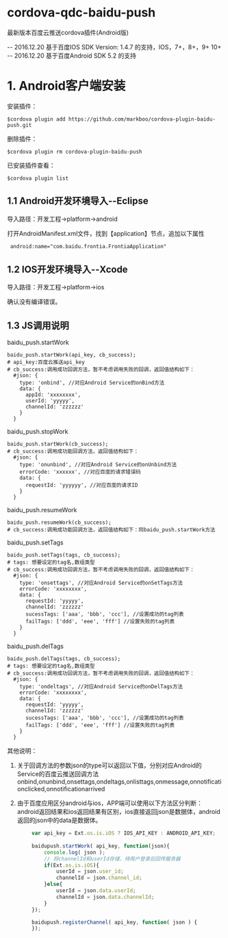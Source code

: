 # cordova-qdc-baidu-push
最新版本百度云推送cordova插件(Android版)

-- 2016.12.20 基于百度IOS SDK Version: 1.4.7 的支持，IOS，7+，8+，9+ 10+
-- 2016.12.20 基于百度Android SDK 5.2 的支持

# 1. Android客户端安装

安装插件：

	$cordova plugin add https://github.com/markboo/cordova-plugin-baidu-push.git

删除插件：

	$cordova plugin rm cordova-plugin-baidu-push

已安装插件查看：

	$cordova plugin list


## 1.1 Android开发环境导入--Eclipse
导入路径：开发工程->platform->android

打开AndroidManifest.xml文件，找到【application】节点，追加以下属性

```xml
 android:name="com.baidu.frontia.FrontiaApplication"
```

## 1.2 IOS开发环境导入--Xcode
导入路径：开发工程->platform->ios

确认没有编译错误。

## 1.3 JS调用说明

baidu_push.startWork

	baidu_push.startWork(api_key, cb_success);
	# api_key:百度云推送api_key
	# cb_success:调用成功回调方法，暂不考虑调用失败的回调，返回值结构如下：
	  #json: {
	    type: 'onbind', //对应Android Service的onBind方法
	    data: {
	      appId: 'xxxxxxxx',
	      userId: 'yyyyy',
	      channelId: 'zzzzzz'
	    }
	  }

baidu_push.stopWork

	baidu_push.startWork(cb_success);
	# cb_success:调用成功能回调方法，返回值结构如下：
	  #json: {
	    type: 'onunbind', //对应Android Service的onUnbind方法
	    errorCode: 'xxxxxx', //对应百度的请求错误码
	    data: {
	      requestId: 'yyyyyy', //对应百度的请求ID
	    }
	  }

baidu_push.resumeWork

	baidu_push.resumeWork(cb_success);
	# cb_success:调用成功能回调方法，返回值结构如下：同baidu_push.startWork方法

baidu_push.setTags

	baidu_push.setTags(tags, cb_success);
	# tags: 想要设定的tag名,数组类型
	# cb_success:调用成功回调方法，暂不考虑调用失败的回调，返回值结构如下：
	  #json: {
	    type: 'onsettags', //对应Android Service的onSetTags方法
	    errorCode: 'xxxxxxxx',
	    data: {
	      requestId: 'yyyyy',
	      channelId: 'zzzzzz'
	      sucessTags: ['aaa', 'bbb', 'ccc'], //设置成功的tag列表
	      failTags: ['ddd', 'eee', 'fff'] //设置失败的tag列表
	    }
	  }

baidu_push.delTags

	baidu_push.delTags(tags, cb_success);
	# tags: 想要设定的tag名,数组类型
	# cb_success:调用成功回调方法，暂不考虑调用失败的回调，返回值结构如下：
	  #json: {
	    type: 'ondeltags', //对应Android Service的onDelTags方法
	    errorCode: 'xxxxxxxx',
	    data: {
	      requestId: 'yyyyy',
	      channelId: 'zzzzzz'
	      sucessTags: ['aaa', 'bbb', 'ccc'], //设置成功的tag列表
	      failTags: ['ddd', 'eee', 'fff'] //设置失败的tag列表
	    }
	  }

其他说明：

1. 关于回调方法的参数json的type可以返回以下值，分别对应Android的Service的百度云推送回调方法
onbind,onunbind,onsettags,ondeltags,onlisttags,onmessage,onnotificationclicked,onnotificationarrived

2. 由于百度应用区分android与ios，APP端可以使用以下方法区分判断：
    android返回结果和ios返回结果有区别，ios直接返回json是数据体，android返回的json中的data是数据体。
```js
        var api_key = Ext.os.is.iOS ? IOS_API_KEY : ANDROID_API_KEY;
        
        baidupush.startWork( api_key, function(json){
            console.log( json );
            // 将channelId和userId存储，待用户登录后回传服务器
            if(Ext.os.is.iOS){
                userId = json.user_id;
                channelId = json.channel_id;
            }else{
                userId = json.data.userId;
                channelId = json.data.channelId;
            }
        });

        baidupush.registerChannel( api_key, function( json ) {
        });
```

